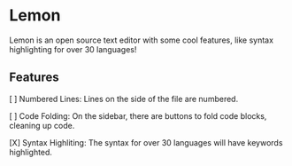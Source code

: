 Lemon
=====

Lemon is an open source text editor with some cool features, like syntax highlighting for over 30 languages!

Features
--------

[ ] Numbered Lines: Lines on the side of the file are numbered.

[ ] Code Folding: On the sidebar, there are buttons to fold code blocks, cleaning up code.

[X] Syntax Highliting: The syntax for over 30 languages will have keywords highlighted.